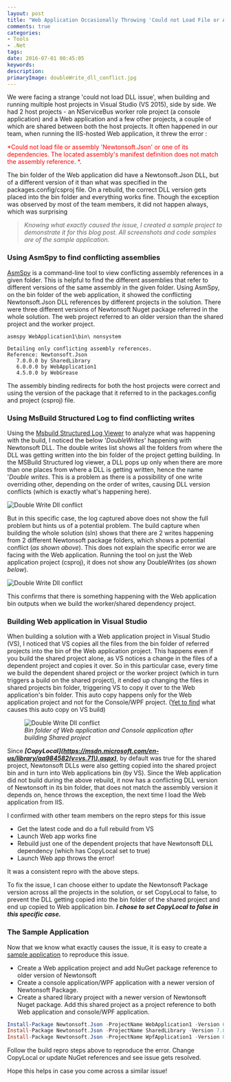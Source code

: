 ```yaml
---
layout: post
title: "Web Application Occasionally Throwing 'Could not Load File or Assembly or one of its Dependencies' Exception"
comments: true
categories: 
- Tools
- .Net
tags: 
date: 2016-07-01 00:45:05 
keywords: 
description: 
primaryImage: doubleWrite_dll_conflict.jpg
---
```


We were facing a strange 'could not load DLL issue', when building and running multiple host projects in Visual Studio (VS 2015), side by side. We had 2 host projects - an NServiceBus worker role project (a console application) and a Web application and a few other projects, a couple of which are shared between both the host projects. It often happened in our team, when running the IIS-hosted Web application, it threw the error :

 <span style='color:red'>*Could not load file or assembly 'Newtonsoft.Json' or one of its dependencies. The located assembly's manifest definition does not match the assembly reference. *</span>.

The bin folder of the Web application did have a Newtonsoft.Json DLL, but of a different version of it than what was specified in the packages.config/csproj file. On a rebuild, the correct DLL version gets placed into the bin folder and everything works fine. Though the exception was observed by most of the team members, it did not happen always, which was surprising

> *Knowing what exactly caused the issue, I created a sample project to demonstrate it for this blog post. All screenshots and code samples are of the sample application.*

### Using AsmSpy to find conflicting assemblies ###
[AsmSpy](https://github.com/mikehadlow/AsmSpy) is a command-line tool to view conflicting assembly references in a given folder. This is helpful to find the different assemblies that refer to different versions of the same assembly in the given folder. Using AsmSpy, on the bin folder of the web application, it showed the conflicting  Newtonsoft.Json DLL references by different projects in the solution. There were three different versions of Newtonsoft Nuget package referred in the whole solution. The web project referred to an older version than the shared project and the worker project.

``` text
asmspy WebApplication1\bin\ nonsystem

Detailing only conflicting assembly references.
Reference: Newtonsoft.Json
   7.0.0.0 by SharedLibrary
   6.0.0.0 by WebApplication1
   4.5.0.0 by WebGrease
```   

The assembly binding redirects for both the host projects were correct and using the version of the package that it referred to in the packages.config and project (csproj) file.

### Using MsBuild Structured Log to find conflicting writes ###
Using the [Msbuild Structured Log Viewer](https://github.com/KirillOsenkov/MSBuildStructuredLog) to analyze what was happening with the build, I noticed the below '*DoubleWrites*' happening with Newtonsoft DLL. The double writes list shows all the folders from where the DLL was getting written into the bin folder of the project getting building. In the MSBuild Structured log viewer, a DLL pops up only when there are more than one places from where a DLL is getting written, hence the name '*Double writes*. This is a problem as there is a possibility of one write overriding other, depending on the order of writes, causing DLL version conflicts (which is exactly what's happening here).

<img src="{{site.images_root}}/doubleWrite_msbuildLogViewer.png" alt="Double Write Dll conflict" />

But in this specific case, the log captured above does not show the full problem but hints us of a potential problem. The build capture when building the whole solution (sln) shows that there are 2 writes happening from 2 different Newtonsoft package folders, which shows a potential conflict (*as shown above*). This does not explain the specific error we are facing with the Web application. Running the tool on just the Web application project (csproj), it does not show any DoubleWrites (*as shown below*). 

<img class="left" src="{{site.images_root}}/doubleWrite_proj_msbuildLogViewer.png" alt="Double Write Dll conflict" />

This confirms that there is something happening with the Web application bin outputs when we build the worker/shared dependency project.

### Building Web application in Visual Studio ###

When building a solution with a Web application project in Visual Studio (VS), I noticed that VS copies all the files from the bin folder of referred projects into the bin of the Web application project. This happens even if you build the shared project alone, as VS notices a change in the files of a dependent project and copies it over. So in this particular case, every time we build the dependent shared project or the worker project (which in turn triggers a build on the shared project), it ended up changing the files in shared projects bin folder, triggering VS to copy it over to the Web application's bin folder. This auto copy happens only for the Web application project and not for the Console/WPF project. ([Yet to find](https://twitter.com/rahulpnath/status/745841691979022336) what causes this auto copy on VS build)

<figure>
    <img src="{{site.images_root}}/doubleWrite_dll_conflict.jpg" alt="Double Write Dll conflict" />
    <figcaption><em>Bin folder of Web application and Console application after building Shared project</em></figcaption>
</figure>     

Since ***[CopyLocal](https://msdn.microsoft.com/en-us/library/aa984582(v=vs.71\).aspx)***, by default was true for the shared project, Newtonsoft DLLs were also getting copied into the shared project bin and in turn into Web applications bin (by VS). Since the Web application did not build during the above rebuild, it now has a conflicting DLL version of Newtonsoft in its bin folder, that does not match the assembly version it depends on, hence throws the exception, the next time I load the Web application from IIS.

I confirmed with other team members on the repro steps for this issue   

- Get the latest code and do a full rebuild from VS      
- Launch Web app works fine   
- Rebuild just one of the dependent projects that have Newtonsoft DLL dependency (which has CopyLocal set to true)    
- Launch Web app throws the error!    

It was a consistent repro with the above steps.

To fix the issue, I can choose either to update the Newtonsoft Package version across all the projects in the solution, or set CopyLocal to false, to prevent the DLL getting copied into the bin folder of the shared project and end up copied to Web application bin. ***I chose to set CopyLocal to false in this specific case.***

### The Sample Application ###

Now that we know what exactly causes the issue, it is easy to create a [sample application](https://github.com/rahulpnath/Blog/tree/master/DoubleWrites) to reproduce this issue.

- Create a Web application project and add NuGet package reference to older version of Newtonsoft 
- Create a console application/WPF application with a newer version of Newtonsoft Package.
- Create a shared library project with a newer version of Newtonsoft Nuget package. Add this shared project as  a project reference to both Web application and console/WPF application.

``` powershell 
Install-Package Newtonsoft.Json -ProjectName WebApplication1 -Version 6.0.1
Install-Package Newtonsoft.Json -ProjectName SharedLibrary -Version 7.0.1
Install-Package Newtonsoft.Json -ProjectName WpfApplication1 -Version 8.0.3
```

Follow the build repro steps above to reproduce the error. Change CopyLocal or update NuGet references and see issue gets resolved. 

Hope this helps in case you come across a similar issue!

 
